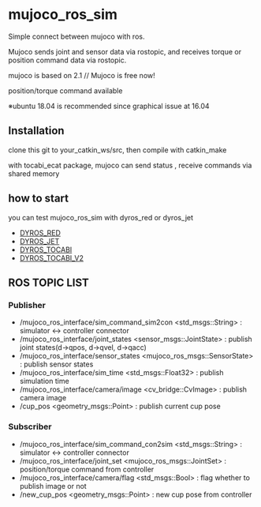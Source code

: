 # mujoco_ros_sim

Simple connect between mujoco with ros. 

Mujoco sends joint and sensor data via rostopic, and receives torque or position command data via rostopic.   

mujoco is based on 2.1 // Mujoco is free now!

position/torque command available

※ubuntu 18.04 is recommended since graphical issue at 16.04

## Installation

clone this git to your_catkin_ws/src, then compile with catkin_make

with tocabi_ecat package, mujoco can send status , receive commands via shared memory

## how to start  

you can test mujoco_ros_sim with dyros_red or dyros_jet

* [DYROS_RED](https://github.com/saga0619/dyros_red)
* [DYROS_JET](https://github.com/psh117/dyros_jet)
* [DYROS_TOCABI](https://github.com/saga0619/dyros_tocabi)
* [DYROS_TOCABI_V2](https://github.com/saga0619/dyros_tocabi_v2)


## ROS TOPIC LIST
### Publisher 
* /mujoco_ros_interface/sim_command_sim2con <std_msgs::String> : simulator <-> controller connector
* /mujoco_ros_interface/joint_states <sensor_msgs::JointState> : publish joint states(d->qpos, d->qvel, d->qacc)
* /mujoco_ros_interface/sensor_states <mujoco_ros_msgs::SensorState> : publish sensor states
* /mujoco_ros_interface/sim_time <std_msgs::Float32> : publish simulation time
* /mujoco_ros_interface/camera/image <cv_bridge::CvImage> : publish camera image
* /cup_pos <geometry_msgs::Point> : publish current cup pose

### Subscriber
* /mujoco_ros_interface/sim_command_con2sim <std_msgs::String> : simulator <-> controller connector
* /mujoco_ros_interface/joint_set <mujoco_ros_msgs::JointSet> : position/torque command from controller
* /mujoco_ros_interface/camera/flag <std_msgs::Bool> : flag whether to publish image or not
* /new_cup_pos <geometry_msgs::Point> : new cup pose from controller
